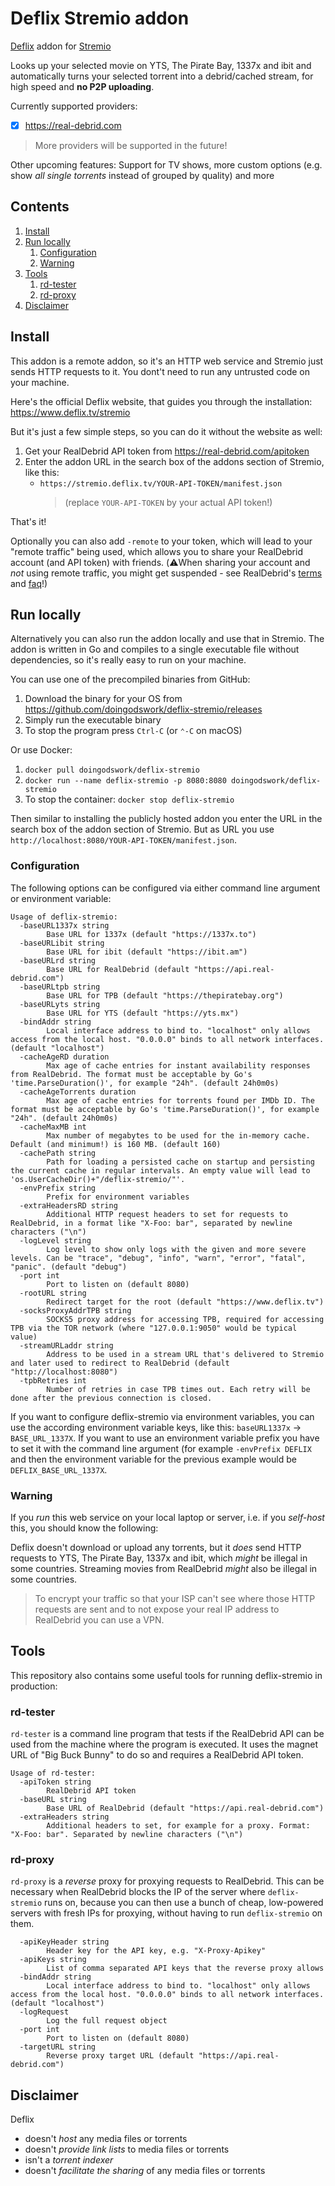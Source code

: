 Deflix Stremio addon
====================

[Deflix](https://www.deflix.tv) addon for [Stremio](https://stremio.com)

Looks up your selected movie on YTS, The Pirate Bay, 1337x and ibit and automatically turns your selected torrent into a debrid/cached stream, for high speed and **no P2P uploading**.

Currently supported providers:

- [x] <https://real-debrid.com>

> More providers will be supported in the future!

Other upcoming features: Support for TV shows, more custom options (e.g. show *all single torrents* instead of grouped by quality) and more

Contents
--------

1. [Install](#install)
2. [Run locally](#run-locally)
   1. [Configuration](#configuration)
   2. [Warning](#warning)
3. [Tools](#tools)
   1. [rd-tester](#rd-tester)
   2. [rd-proxy](#rd-proxy)
4. [Disclaimer](#disclaimer)

Install
-------

This addon is a remote addon, so it's an HTTP web service and Stremio just sends HTTP requests to it. You dont't need to run any untrusted code on your machine.

Here's the official Deflix website, that guides you through the installation: <https://www.deflix.tv/stremio>

But it's just a few simple steps, so you can do it without the website as well:

1. Get your RealDebrid API token from <https://real-debrid.com/apitoken>
2. Enter the addon URL in the search box of the addons section of Stremio, like this:
   - `https://stremio.deflix.tv/YOUR-API-TOKEN/manifest.json`  
     > (replace `YOUR-API-TOKEN` by your actual API token!)

That's it!

Optionally you can also add `-remote` to your token, which will lead to your "remote traffic" being used, which allows you to share your RealDebrid account (and API token) with friends. (⚠️When sharing your account and *not* using remote traffic, you might get suspended - see RealDebrid's [terms](https://real-debrid.com/terms) and [faq](https://real-debrid.com/faq)!)

Run locally
-----------

Alternatively you can also run the addon locally and use that in Stremio. The addon is written in Go and compiles to a single executable file without dependencies, so it's really easy to run on your machine.

You can use one of the precompiled binaries from GitHub:

1. Download the binary for your OS from <https://github.com/doingodswork/deflix-stremio/releases>
2. Simply run the executable binary
3. To stop the program press `Ctrl-C` (or `⌃-C` on macOS)

Or use Docker:

1. `docker pull doingodswork/deflix-stremio`
2. `docker run --name deflix-stremio -p 8080:8080 doingodswork/deflix-stremio`
3. To stop the container: `docker stop deflix-stremio`

Then similar to installing the publicly hosted addon you enter the URL in the search box of the addon section of Stremio. But as URL you use `http://localhost:8080/YOUR-API-TOKEN/manifest.json`.

### Configuration

The following options can be configured via either command line argument or environment variable:

```text
Usage of deflix-stremio:
  -baseURL1337x string
        Base URL for 1337x (default "https://1337x.to")
  -baseURLibit string
        Base URL for ibit (default "https://ibit.am")
  -baseURLrd string
        Base URL for RealDebrid (default "https://api.real-debrid.com")
  -baseURLtpb string
        Base URL for TPB (default "https://thepiratebay.org")
  -baseURLyts string
        Base URL for YTS (default "https://yts.mx")
  -bindAddr string
        Local interface address to bind to. "localhost" only allows access from the local host. "0.0.0.0" binds to all network interfaces. (default "localhost")
  -cacheAgeRD duration
        Max age of cache entries for instant availability responses from RealDebrid. The format must be acceptable by Go's 'time.ParseDuration()', for example "24h". (default 24h0m0s)
  -cacheAgeTorrents duration
        Max age of cache entries for torrents found per IMDb ID. The format must be acceptable by Go's 'time.ParseDuration()', for example "24h". (default 24h0m0s)
  -cacheMaxMB int
        Max number of megabytes to be used for the in-memory cache. Default (and minimum!) is 160 MB. (default 160)
  -cachePath string
        Path for loading a persisted cache on startup and persisting the current cache in regular intervals. An empty value will lead to 'os.UserCacheDir()+"/deflix-stremio/"'.
  -envPrefix string
        Prefix for environment variables
  -extraHeadersRD string
        Additional HTTP request headers to set for requests to RealDebrid, in a format like "X-Foo: bar", separated by newline characters ("\n")
  -logLevel string
        Log level to show only logs with the given and more severe levels. Can be "trace", "debug", "info", "warn", "error", "fatal", "panic". (default "debug")
  -port int
        Port to listen on (default 8080)
  -rootURL string
        Redirect target for the root (default "https://www.deflix.tv")
  -socksProxyAddrTPB string
        SOCKS5 proxy address for accessing TPB, required for accessing TPB via the TOR network (where "127.0.0.1:9050" would be typical value)
  -streamURLaddr string
        Address to be used in a stream URL that's delivered to Stremio and later used to redirect to RealDebrid (default "http://localhost:8080")
  -tpbRetries int
        Number of retries in case TPB times out. Each retry will be done after the previous connection is closed.
```

If you want to configure deflix-stremio via environment variables, you can use the according environment variable keys, like this: `baseURL1337x` -> `BASE_URL_1337X`. If you want to use an environment variable prefix you have to set it with the command line argument (for example `-envPrefix DEFLIX` and then the environment variable for the previous example would be `DEFLIX_BASE_URL_1337X`.

### Warning

If you *run* this web service on your local laptop or server, i.e. if you *self-host* this, you should know the following:

Deflix doesn't download or upload any torrents, but it *does* send HTTP requests to YTS, The Pirate Bay, 1337x and ibit, which *might* be illegal in some countries. Streaming movies from RealDebrid *might* also be illegal in some countries.

> To encrypt your traffic so that your ISP can't see where those HTTP requests are sent and to not expose your real IP address to RealDebrid you can use a VPN.

Tools
-----

This repository also contains some useful tools for running deflix-stremio in production:

### rd-tester

`rd-tester` is a command line program that tests if the RealDebrid API can be used from the machine where the program is executed. It uses the magnet URL of "Big Buck Bunny" to do so and requires a RealDebrid API token.

```text
Usage of rd-tester:
  -apiToken string
        RealDebrid API token
  -baseURL string
        Base URL of RealDebrid (default "https://api.real-debrid.com")
  -extraHeaders string
        Additional headers to set, for example for a proxy. Format: "X-Foo: bar". Separated by newline characters ("\n")
```

### rd-proxy

`rd-proxy` is a *reverse* proxy for proxying requests to RealDebrid. This can be necessary when RealDebrid blocks the IP of the server where `deflix-stremio` runs on, because you can then use a bunch of cheap, low-powered servers with fresh IPs for proxying, without having to run `deflix-stremio` on them.

```text
  -apiKeyHeader string
        Header key for the API key, e.g. "X-Proxy-Apikey"
  -apiKeys string
        List of comma separated API keys that the reverse proxy allows
  -bindAddr string
        Local interface address to bind to. "localhost" only allows access from the local host. "0.0.0.0" binds to all network interfaces. (default "localhost")
  -logRequest
        Log the full request object
  -port int
        Port to listen on (default 8080)
  -targetURL string
        Reverse proxy target URL (default "https://api.real-debrid.com")
```

Disclaimer
----------

Deflix

- doesn't *host* any media files or torrents
- doesn't *provide link lists* to media files or torrents
- isn't a *torrent indexer*
- doesn't *facilitate the sharing* of any media files or torrents

